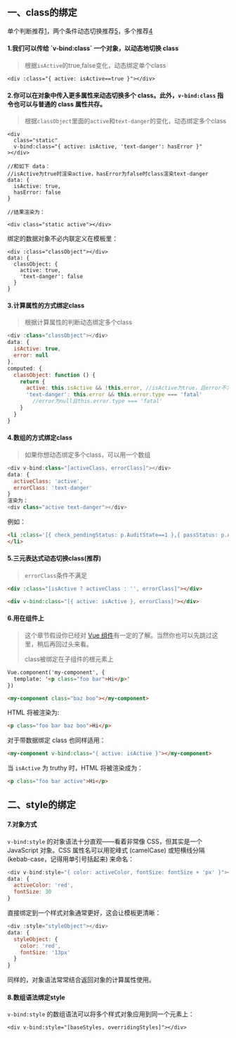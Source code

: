 ## 一、class的绑定

单个判断推荐[1](#one)，两个条件动态切换推荐[5](#five)，多个推荐[4](#four)

<h4 id=“one”>1.我们可以传给 `v-bind:class` 一个对象，以动态地切换 class</h4>

> 根据`isActive`的true,false变化，动态绑定单个class

````vue
<div :class="{ active: isActive==true }"></div>
````
#### 2.你可以在对象中传入更多属性来动态切换多个 class。此外，`v-bind:class` 指令也可以与普通的 class 属性共存。 

> 根据`classObject`里面的`active`和`text-danger`的变化，动态绑定多个class

````vue
<div
  class="static"
  v-bind:class="{ active: isActive, 'text-danger': hasError }"
></div>

//和如下 data：
//isActive为true时渲染active，hasError为false时class渲染text-danger
data: {
  isActive: true,
  hasError: false
}

//结果渲染为：

<div class="static active"></div>
````

绑定的数据对象不必内联定义在模板里：

```vue
<div :class="classObject"></div>
data: {
  classObject: {
    active: true,
    'text-danger': false
  }
}
```

#### 3.计算属性的方式绑定class

> 根据计算属性的判断动态绑定多个class

```js
<div :class="classObject"></div>
data: {
  isActive: true,
  error: null
},
computed: {
  classObject: function () {
    return {
      active: this.isActive && !this.error,	//isActive为true，且error不为null
      'text-danger': this.error && this.error.type === 'fatal'
        //error为null且this.error.type === 'fatal'
    }
  }
}
```

<h4 id=“four”>4.数组的方式绑定class</h4>

> 如果你想动态绑定多个class，可以用一个数组

```js
<div v-bind:class="[activeClass, errorClass]"></div>
data: {
  activeClass: 'active',
  errorClass: 'text-danger'
}
渲染为：
<div class="active text-danger"></div>
```

例如：

````html
<li :class='[{ check_pendingStatus: p.AuditState==1 },{ passStatus: p.AuditState==2 } ,{ rejectStatus: p.AuditState==3 }]' v-if="p.AuditState==1">
</li>
````

<h4 id=“five”>5.三元表达式动态切换class(推荐)</h4>

> `errorClass`条件不满足

```html
<div :class="[isActive ? activeClass : '', errorClass]"></div>
```

```html
<div v-bind:class="[{ active: isActive }, errorClass]"></div>
```

#### 6.用在组件上

> 这个章节假设你已经对 [Vue 组件](https://cn.vuejs.org/v2/guide/components.html)有一定的了解。当然你也可以先跳过这里，稍后再回过头来看。
>
> class被绑定在子组件的根元素上

```html
Vue.component('my-component', {
  template: '<p class="foo bar">Hi</p>'
})
```

```html
<my-component class="baz boo"></my-component>
```

HTML 将被渲染为:

```html
<p class="foo bar baz boo">Hi</p>
```

对于带数据绑定 class 也同样适用：

```html
<my-component v-bind:class="{ active: isActive }"></my-component>
```

当 `isActive` 为 truthy 时，HTML 将被渲染成为：

```html
<p class="foo bar active">Hi</p>
```

## 二、style的绑定

#### 7.对象方式

`v-bind:style` 的对象语法十分直观——看着非常像 CSS，但其实是一个 JavaScript 对象。CSS 属性名可以用驼峰式 (camelCase) 或短横线分隔 (kebab-case，记得用单引号括起来) 来命名：

> 

```js
<div v-bind:style="{ color: activeColor, fontSize: fontSize + 'px' }"></div>
data: {
  activeColor: 'red',
  fontSize: 30
}
```

直接绑定到一个样式对象通常更好，这会让模板更清晰：

```js
<div :style="styleObject"></div>
data: {
  styleObject: {
    color: 'red',
    fontSize: '13px'
  }
}
```

同样的，对象语法常常结合返回对象的计算属性使用。

#### 8.数组语法绑定style

`v-bind:style` 的数组语法可以将多个样式对象应用到同一个元素上：

```
<div v-bind:style="[baseStyles, overridingStyles]"></div>
```
